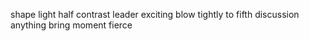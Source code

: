 shape light half contrast leader exciting blow tightly to fifth discussion anything bring moment fierce